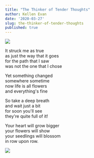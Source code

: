 ```yaml
---
title: "The Thinker of Tender Thoughts"
author: Kellen Evan
date: '2020-03-27'
slug: the-thinker-of-tender-thoughts
published: true
---
```


<img src="/images/the-thinker-of-tender-thoughts-original.png">

It struck me as true </br>
as just the way that it goes </br>
for the path that I saw </br>
was not the one that I chose

Yet something changed </br>
somewhere sometime </br>
now life is all flowers </br>
and everything's fine

So take a deep breath </br>
and wait just a bit </br>
for soon you'll see </br>
they're quite full of it!

Your heart will grow bigger </br>
your flowers will show </br>
your seedlings will blossom </br>
in row upon row.

<img src="/images/the-thinker-of-tender-thoughts.png">

